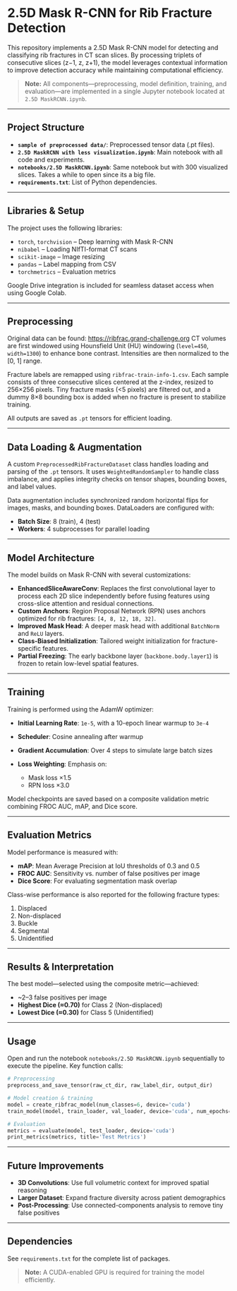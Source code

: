 # 2.5D Mask R-CNN for Rib Fracture Detection

This repository implements a 2.5D Mask R-CNN model for detecting and classifying rib fractures in CT scan slices. By processing triplets of consecutive slices (z−1, z, z+1), the model leverages contextual information to improve detection accuracy while maintaining computational efficiency.

> **Note:** All components—preprocessing, model definition, training, and evaluation—are implemented in a single Jupyter notebook located at `2.5D MaskRCNN.ipynb`.

---

## Project Structure

* **`sample of preprocessed data/`**: Preprocessed tensor data (.pt files).
* **`2.5D MaskRCNN with less visualization.ipynb`**: Main notebook with all code and experiments. 
* **`notebooks/2.5D MaskRCNN.ipynb`**: Same notebook but with 300 visualized slices. Takes a while to open since its a big file.
* **`requirements.txt`**: List of Python dependencies.

---

## Libraries & Setup

The project uses the following libraries:

* `torch`, `torchvision` – Deep learning with Mask R-CNN
* `nibabel` – Loading NIfTI-format CT scans
* `scikit-image` – Image resizing
* `pandas` – Label mapping from CSV
* `torchmetrics` – Evaluation metrics

Google Drive integration is included for seamless dataset access when using Google Colab.

---

## Preprocessing
Original data can be found: https://ribfrac.grand-challenge.org
CT volumes are first windowed using Hounsfield Unit (HU) windowing (`level=450`, `width=1300`) to enhance bone contrast. Intensities are then normalized to the \[0, 1] range.

Fracture labels are remapped using `ribfrac-train-info-1.csv`. Each sample consists of three consecutive slices centered at the z-index, resized to 256×256 pixels. Tiny fracture masks (<5 pixels) are filtered out, and a dummy 8×8 bounding box is added when no fracture is present to stabilize training.

All outputs are saved as `.pt` tensors for efficient loading.

---

## Data Loading & Augmentation

A custom `PreprocessedRibFractureDataset` class handles loading and parsing of the `.pt` tensors. It uses `WeightedRandomSampler` to handle class imbalance, and applies integrity checks on tensor shapes, bounding boxes, and label values.

Data augmentation includes synchronized random horizontal flips for images, masks, and bounding boxes. DataLoaders are configured with:

* **Batch Size**: 8 (train), 4 (test)
* **Workers**: 4 subprocesses for parallel loading

---

## Model Architecture

The model builds on Mask R-CNN with several customizations:

* **EnhancedSliceAwareConv**: Replaces the first convolutional layer to process each 2D slice independently before fusing features using cross-slice attention and residual connections.
* **Custom Anchors**: Region Proposal Network (RPN) uses anchors optimized for rib fractures: `[4, 8, 12, 18, 32]`.
* **Improved Mask Head**: A deeper mask head with additional `BatchNorm` and `ReLU` layers.
* **Class-Biased Initialization**: Tailored weight initialization for fracture-specific features.
* **Partial Freezing**: The early backbone layer (`backbone.body.layer1`) is frozen to retain low-level spatial features.

---

## Training

Training is performed using the AdamW optimizer:

* **Initial Learning Rate**: `1e-5`, with a 10-epoch linear warmup to `3e-4`
* **Scheduler**: Cosine annealing after warmup
* **Gradient Accumulation**: Over 4 steps to simulate large batch sizes
* **Loss Weighting**: Emphasis on:

  * Mask loss ×1.5
  * RPN loss ×3.0

Model checkpoints are saved based on a composite validation metric combining FROC AUC, mAP, and Dice score.

---

## Evaluation Metrics

Model performance is measured with:

* **mAP**: Mean Average Precision at IoU thresholds of 0.3 and 0.5
* **FROC AUC**: Sensitivity vs. number of false positives per image
* **Dice Score**: For evaluating segmentation mask overlap

Class-wise performance is also reported for the following fracture types:

1. Displaced
2. Non-displaced
3. Buckle
4. Segmental
5. Unidentified

---

## Results & Interpretation

The best model—selected using the composite metric—achieved:

* \~2–3 false positives per image
* **Highest Dice (≈0.70)** for Class 2 (Non-displaced)
* **Lowest Dice (≈0.30)** for Class 5 (Unidentified)

---

## Usage

Open and run the notebook `notebooks/2.5D MaskRCNN.ipynb` sequentially to execute the pipeline. Key function calls:

```python
# Preprocessing
preprocess_and_save_tensor(raw_ct_dir, raw_label_dir, output_dir)

# Model creation & training
model = create_ribfrac_model(num_classes=6, device='cuda')
train_model(model, train_loader, val_loader, device='cuda', num_epochs=20)

# Evaluation
metrics = evaluate(model, test_loader, device='cuda')
print_metrics(metrics, title='Test Metrics')
```

---

## Future Improvements

* **3D Convolutions**: Use full volumetric context for improved spatial reasoning
* **Larger Dataset**: Expand fracture diversity across patient demographics
* **Post-Processing**: Use connected-components analysis to remove tiny false positives

---

## Dependencies

See `requirements.txt` for the complete list of packages.

> **Note:** A CUDA-enabled GPU is required for training the model efficiently.
